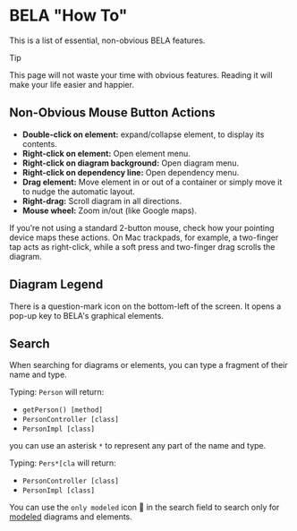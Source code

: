 # BELA "How To"

This is a list of essential, non-obvious BELA features.

> [!TIP]
> This page will not waste your time with obvious features. Reading it will make your life easier and happier.

## Non-Obvious Mouse Button Actions

 - **Double-click on element:** expand/collapse element, to display its contents.
 - **Right-click on element:** Open element menu.
 - **Right-click on diagram background:** Open diagram menu.
 - **Right-click on dependency line:** Open dependency menu.
 - **Drag element:** Move element in or out of a container or simply move it to nudge the automatic layout.
 - **Right-drag:** Scroll diagram in all directions.
 - **Mouse wheel:** Zoom in/out (like Google maps).

If you’re not using a standard 2-button mouse, check how your pointing device maps these actions. On Mac trackpads, for example, a two-finger tap acts as right-click, while a soft press and two-finger drag scrolls the diagram.

## Diagram Legend

There is a question-mark icon on the bottom-left of the screen. It opens a pop-up key to BELA's graphical elements.

## Search

When searching for diagrams or elements, you can type a fragment of their name and type.

Typing: `Person` will return:
  - `getPerson() [method]`
  - `PersonController [class]`
  - `PersonImpl [class]`

you can use an asterisk `*` to represent any part of the name and type.

Typing: `Pers*[cla` will return:
  - `PersonController [class]`
  - `PersonImpl [class]`

You can use the `only modeled` icon 🎨 in the search field to search only for [modeled](https://github.com/juxhouse/bela-resources/blob/main/Concepts.md#built-vs-modeled) diagrams and elements.
